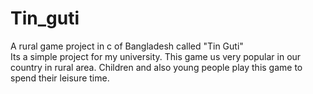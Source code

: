# Tin_guti
A rural game project in c of Bangladesh called "Tin Guti"  
Its a simple project for my university. This game us very popular in our country in rural area.
Children and also young people play this game to spend their leisure time.

